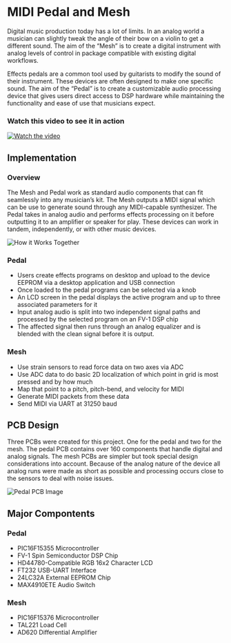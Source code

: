 # MIDI Pedal and Mesh
Digital music production today has a lot of limits. In an analog world a musician can slightly tweak the angle of their bow on a violin to get a different sound. The aim of the “Mesh” is to create a digital instrument with analog levels of control in package compatible with existing digital workflows.

Effects pedals are a common tool used by guitarists to modify the sound of their instrument. These devices are often designed to make one specific sound. The aim of the “Pedal” is to create a customizable audio processing device that gives users direct access to DSP hardware while maintaining the functionality and ease of use that musicians expect.

### Watch this video to see it in action
[![Watch the video](https://i.imgur.com/Uck8nC0.jpg)](https://www.youtube.com/watch?v=qIbVKWIkZBc)

## Implementation
### Overview
The Mesh and Pedal work as standard audio components that can fit seamlessly into any musician’s kit. The Mesh outputs a MIDI signal which can be use to generate sound through any MIDI-capable synthesizer. The Pedal takes in analog audio and performs effects processing on it before outputting it to an amplifier or speaker for play. These devices can work in tandem, independently, or with other music devices.

![How it Works Together](https://i.imgur.com/jpbeJkH.png)

### Pedal
- Users create effects programs on desktop and upload to the device EEPROM via a desktop application and USB connection
- Once loaded to the pedal programs can be selected via a knob
- An LCD screen in the pedal displays the active program and up to three associated parameters for it
- Input analog audio is split into two independent signal paths and processed by the selected program on an FV-1 DSP chip
- The affected signal then runs through an analog equalizer and is blended with the clean signal before it is output.

### Mesh
- Use strain sensors to read force data on two axes via ADC
- Use ADC data to do basic 2D localization of which point in grid is most pressed and by how much
- Map that point to a pitch, pitch-bend, and velocity for MIDI
- Generate MIDI packets from these data
- Send MIDI via UART at 31250 baud


## PCB Design
Three PCBs were created for this project. One for the pedal and two for the mesh. The pedal PCB contains over 160 components that handle digital and analog signals. The mesh PCBs are simpler but took special design considerations into account. Because of the analog nature of the device all analog runs were made as short as possible and processing occurs close to the sensors to deal with noise issues.

![Pedal PCB Image](https://i.imgur.com/LcBRi7f.png)

## Major Compontents
### Pedal
- PIC16F15355 Microcontroller
- FV-1 Spin Semiconductor DSP Chip
- HD44780-Compatible RGB 16x2 Character LCD
- FT232 USB-UART Interface
- 24LC32A External EEPROM Chip
- MAX4910ETE Audio Switch

### Mesh
- PIC16F15376 Microcontroller
- TAL221 Load Cell
- AD620 Differential Amplifier


